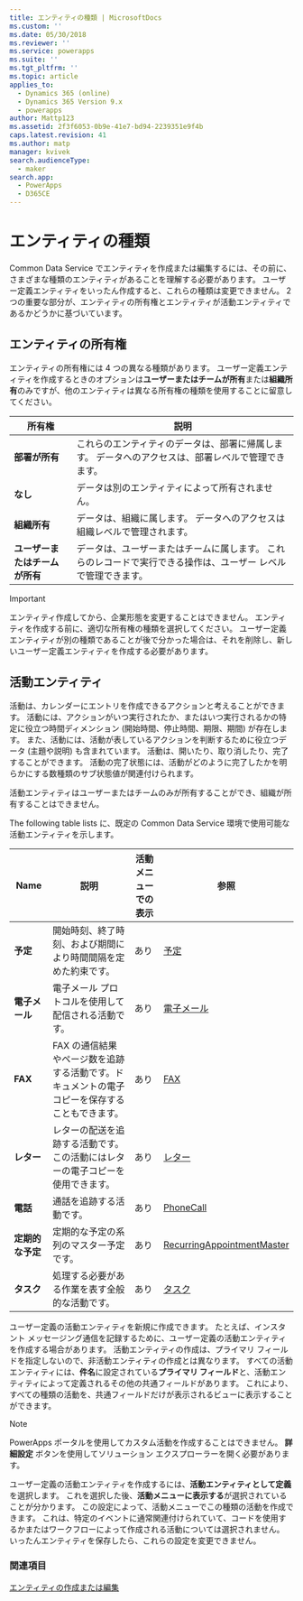 ```yaml
---
title: エンティティの種類 | MicrosoftDocs
ms.custom: ''
ms.date: 05/30/2018
ms.reviewer: ''
ms.service: powerapps
ms.suite: ''
ms.tgt_pltfrm: ''
ms.topic: article
applies_to:
  - Dynamics 365 (online)
  - Dynamics 365 Version 9.x
  - powerapps
author: Mattp123
ms.assetid: 2f3f6053-0b9e-41e7-bd94-2239351e9f4b
caps.latest.revision: 41
ms.author: matp
manager: kvivek
search.audienceType:
  - maker
search.app:
  - PowerApps
  - D365CE
---
```

# <a name="types-of-entities"></a>エンティティの種類

Common Data Service でエンティティを作成または編集するには、その前に、さまざまな種類のエンティティがあることを理解する必要があります。 ユーザー定義エンティティをいったん作成すると、これらの種類は変更できません。 2 つの重要な部分が、エンティティの所有権とエンティティが活動エンティティであるかどうかに基づいています。  
  
<a name="BKMK_EntityOwnership"></a>

## <a name="entity-ownership"></a>エンティティの所有権  

エンティティの所有権には 4 つの異なる種類があります。 ユーザー定義エンティティを作成するときのオプションは**ユーザーまたはチームが所有**または**組織所有**のみですが、他のエンティティは異なる所有権の種類を使用することに留意してください。  
  
|所有権|説明|  
|---------------|-----------------|  
|**部署が所有**|これらのエンティティのデータは、部署に帰属します。 データへのアクセスは、部署レベルで管理できます。|  
|**なし**|データは別のエンティティによって所有されません。|  
|**組織所有**|データは、組織に属します。 データへのアクセスは組織レベルで管理されます。|  
|**ユーザーまたはチームが所有**|データは、ユーザーまたはチームに属します。 これらのレコードで実行できる操作は、ユーザー レベルで管理できます。|  
  
  
> [!IMPORTANT]
>  エンティティ作成してから、企業形態を変更することはできません。 エンティティを作成する前に、適切な所有権の種類を選択してください。 ユーザー定義エンティティが別の種類であることが後で分かった場合は、それを削除し、新しいユーザー定義エンティティを作成する必要があります。
  
<a name="BKMK_ActivityEntities"></a>

## <a name="activity-entities"></a>活動エンティティ

活動は、カレンダーにエントリを作成できるアクションと考えることができます。 活動には、アクションがいつ実行されたか、またはいつ実行されるかの特定に役立つ時間ディメンション (開始時間、停止時間、期限、期間) が存在します。 また、活動には、活動が表しているアクションを判断するために役立つデータ (主題や説明) も含まれています。 活動は、開いたり、取り消したり、完了することができます。 活動の完了状態には、活動がどのように完了したかを明らかにする数種類のサブ状態値が関連付けられます。  
  
活動エンティティはユーザーまたはチームのみが所有することができ、組織が所有することはできません。  
  
The following table lists に、既定の Common Data Service 環境で使用可能な活動エンティティを示します。
  
|Name|説明|活動メニューでの表示|参照|
|----------|-----------------|----------------|---------------|  
|**予定**|開始時刻、終了時刻、および期間により時間間隔を定めた約束です。|あり|[予定](/powerapps/developer/common-data-service/reference/entities/appointment)|
|**電子メール**|電子メール プロトコルを使用して配信される活動です。|あり|[電子メール](/powerapps/developer/common-data-service/reference/entities/email)|
|**FAX**|FAX の通信結果やページ数を追跡する活動です。ドキュメントの電子コピーを保存することもできます。|あり|[FAX](/powerapps/developer/common-data-service/reference/entities/fax)|
|**レター**|レターの配送を追跡する活動です。 この活動にはレターの電子コピーを使用できます。|あり|[レター](/powerapps/developer/common-data-service/reference/entities/letter)|
|**電話**|通話を追跡する活動です。|あり|[PhoneCall](/powerapps/developer/common-data-service/reference/entities/phonecall)|
|**定期的な予定**|定期的な予定の系列のマスター予定です。|あり|[RecurringAppointmentMaster](/powerapps/developer/common-data-service/reference/entities/recurringappointmentmaster)|
|**タスク**|処理する必要がある作業を表す全般的な活動です。|あり|[タスク](/powerapps/developer/common-data-service/reference/entities/task)|
  
ユーザー定義の活動エンティティを新規に作成できます。 たとえば、インスタント メッセージング通信を記録するために、ユーザー定義の活動エンティティを作成する場合があります。 活動エンティティの作成は、プライマリ フィールドを指定しないので、非活動エンティティの作成とは異なります。 すべての活動エンティティには、**件名**に設定されている**プライマリ フィールド**と、活動エンティティによって定義されるその他の共通フィールドがあります。 これにより、すべての種類の活動を、共通フィールドだけが表示されるビューに表示することができます。  

> [!NOTE]
> PowerApps ポータルを使用してカスタム活動を作成することはできません。 **詳細設定** ボタンを使用してソリューション エクスプローラーを開く必要があります。
  
ユーザー定義の活動エンティティを作成するには、**活動エンティティとして定義**を選択します。 これを選択した後、**活動メニューに表示する**が選択されていることが分かります。 この設定によって、活動メニューでこの種類の活動を作成できます。 これは、特定のイベントに通常関連付けられていて、コードを使用するかまたはワークフローによって作成される活動については選択されません。 いったんエンティティを保存したら、これらの設定を変更できません。  

### <a name="see-also"></a>関連項目
[エンティティの作成または編集](create-edit-entities.md)

